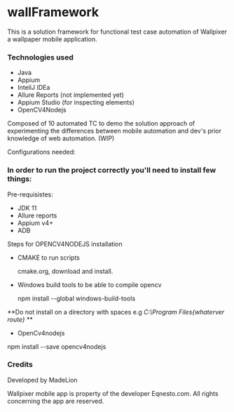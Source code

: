 # wallFramework

This is a solution framework for functional test case automation of Wallpixer a wallpaper mobile application. 

### Technologies used

* Java
* Appium
* InteliJ IDEa
* Allure Reports (not implemented yet)
* Appium Studio (for inspecting elements)
* OpenCV4Nodejs

Composed of 10 automated TC to demo the solution approach of experimenting the differences between mobile automation and dev's prior knowledge of web automation. (WIP)

Configurations needed:

### In order to run the project correctly you'll need to install few things:

Pre-requisistes:

* JDK 11
* Allure reports
* Appium v4+
* ADB

Steps for OPENCV4NODEJS installation

* CMAKE to run scripts

  cmake.org, download and install.
  
* Windows build tools to be able to compile opencv
  
  npm install --global windows-build-tools
  
**Do not install on a directory with spaces e.g *C:\Program Files\{whaterver route}* **

* OpenCv4nodejs

npm install --save opencv4nodejs


### Credits

Developed by MadeLion

Wallpixer mobile app is property of the developer Eqnesto.com. All rights concerning the app are reserved. 
